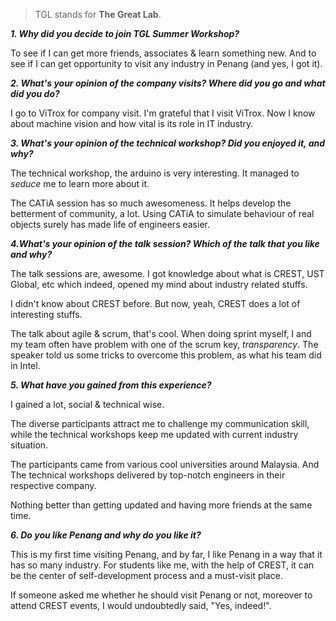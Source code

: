 > TGL stands for **The Great Lab**.

**_1. Why did you decide to join TGL Summer Workshop?_**

To see if I can get more friends, associates & learn something new. And to see if I can get opportunity to visit any industry in Penang \(and yes, I got it\).

**_2. What's your opinion of the company visits? Where did you go and what did you do?_**

I go to ViTrox for company visit. I'm grateful that I visit ViTrox. Now I know about machine vision and how vital is its role in IT industry.

**_3. What's your opinion of the technical workshop? Did you enjoyed it, and why?_**

The technical workshop, the arduino is very interesting. It managed to _seduce_ me to learn more about it.

The CATiA session has so much awesomeness. It helps develop the betterment of community, a lot. Using CATiA to simulate behaviour of real objects surely has made life of engineers easier.

**_4.What's your opinion of the talk session? Which of the talk that you like and why?_**

The talk sessions are, awesome. I got knowledge about what is CREST, UST Global, etc which indeed, opened my mind about industry related stuffs.

I didn't know about CREST before. But now, yeah, CREST does a lot of interesting stuffs.

The talk about agile & scrum, that's cool. When doing sprint myself, I and my team often have problem with one of the scrum key, _transparency_. The speaker told us some tricks to overcome this problem, as what his team did in Intel.

**_5. What have you gained from this experience?_**

I gained a lot, social & technical wise.

The diverse participants attract me to challenge my communication skill, while the technical workshops keep me updated with current industry situation.

The participants came from various cool universities around Malaysia. And The technical workshops delivered by top-notch engineers in their respective company.

Nothing better than getting updated and having more friends at the same time.

**_6. Do you like Penang and why do you like it?_**

This is my first time visiting Penang, and by far, I like Penang in a way that it has so many industry. For students like me, with the help of CREST, it can be the center of self-development process and a must-visit place.

If someone asked me whether he should visit Penang or not, moreover to attend CREST events, I would undoubtedly said, "Yes, indeed!".


